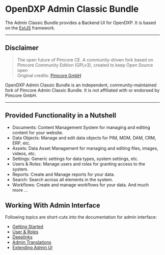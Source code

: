 # OpenDXP Admin Classic Bundle

The Admin Classic Bundle provides a Backend UI for OpenDXP.
It is based on the [ExtJS](https://www.sencha.com/products/extjs/) framework.

***

## Disclaimer

> The open future of Pimcore CE. A community-driven fork based on Pimcore Community Edition (GPLv3), created to keep Open Source open  
> Original credits: [Pimcore GmbH](https://pimcore.com)

OpenDXP Admin Classic Bundle is an independent, community-maintained fork of Pimcore Admin Classic Bundle.
It is not affiliated with or endorsed by Pimcore GmbH.

***

## Provided Functionality in a Nutshell
- Documents: Content Management System for managing and editing content for your website.
- Data Objects: Manage and edit data objects for PIM, MDM, DAM, CRM, ERP, etc.
- Assets: Data Asset Management for managing and editing files, images, videos, etc.
- Settings: Generic settings for data types, system settings, etc.
- Users & Roles: Manage users and roles for granting access to the system.
- Reports: Create and Manage reports for your data.
- Search: Search across all elements in the system.
- Workflows: Create and manage workflows for your data.
And much more ...

## Working With Admin Interface

Following topics are short-cuts into the documentation for admin interface:

- [Getting Started](https://github.com/open-dxp/opendxp/blob/1.x/doc/01_Getting_Started/06_Create_a_First_Project.md)
- [User & Roles](https://github.com/open-dxp/opendxp/blob/1.x/doc/22_Administration_of_OpenDxp/07_Users_and_Roles.md)
- [Deeplinks](https://github.com/open-dxp/opendxp/blob/1.x/doc/20_Extending_OpenDxp/23_Deeplinks_into_Admin_Interface.md)
- [Admin Translations](https://github.com/open-dxp/opendxp/blob/1.x/doc/06_Multi_Language_i18n/07_Admin_Translations.md)
- [Extending Admin UI](https://github.com/open-dxp/opendxp/blob/1.x/doc/20_Extending_OpenDxp/13_Bundle_Developers_Guide/06_Event_Listener_UI.md)


